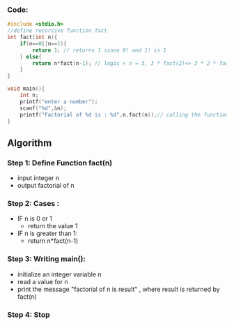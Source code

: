 ### Code:
```c
#include <stdio.h>
//define recursive function fact
int fact(int n){
    if(n==0||n==1){
        return 1; // returns 1 since 0! and 1! is 1
    } else{
        return n*fact(n-1); // logic > n = 3, 3 * fact(2)=> 3 * 2 * fact(1) = 6
    }
}

void main(){
    int n;
    printf("enter a number");
    scanf("%d",&n);
    printf("Factorial of %d is : %d",n,fact(n));// calling the function in the main
}
```

## Algorithm

### Step 1: Define Function fact(n)
- input integer n
- output factorial of n

### Step 2: Cases :
- IF n is 0 or 1
    - return the value 1
- IF n is greater than 1:
    - return n*fact(n-1)

### Step 3: Writing main():
- initialize an integer variable n
- read a value for n
- print the message "factorial of n is result" , where result is returned by fact(n)

### Step 4: Stop